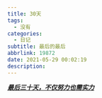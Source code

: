 ```yaml
---
title: 30天
tags:
  - 没有
categories:
  - 日记
subtitle: 最后的最后
abbrlink: 19872
date: 2021-05-29 00:02:19
description:
---
```


***<u>最后三十天，不仅努力也需实力</u>***


